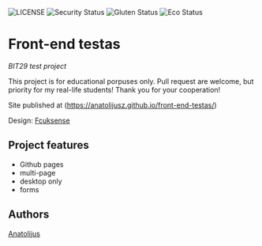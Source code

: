 ![LICENSE](https://img.shields.io/badge/license-MIT-blue.svg?style=flat-square)
![Security Status](https://img.shields.io/security-headers?label=Security&url=https%3A%2F%2Fgithub.com&style=flat-square)
![Gluten Status](https://img.shields.io/badge/Gluten-Free-green.svg)
![Eco Status](https://img.shields.io/badge/ECO-Friendly-green.svg)

# Front-end testas

_BIT29 test project_

This project is for educational porpuses only. Pull request are welcome, but priority for my real-life students! Thank you for your cooperation!

Site published at (https://anatolijusz.github.io/front-end-testas/)

Design: [Fcuksense](https://cdn.discordapp.com/attachments/850245533838868480/850246623883034644/login_screen.png)

## Project features

- Github pages
- multi-page
- desktop only
- forms

## Authors

[Anatolijus](https://github.com/AnatolijusZ)